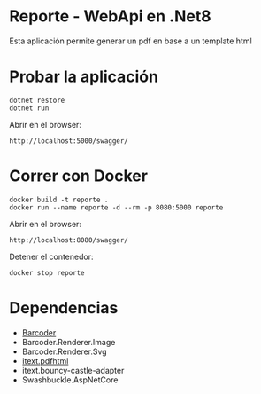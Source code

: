# Reporte - WebApi en .Net8

Esta aplicación permite generar un pdf en base a un template html

# Probar la aplicación

    dotnet restore
    dotnet run

Abrir en el browser:

    http://localhost:5000/swagger/

# Correr con Docker

    docker build -t reporte .
    docker run --name reporte -d --rm -p 8080:5000 reporte

Abrir en el browser:

    http://localhost:8080/swagger/

Detener el contenedor:

    docker stop reporte

# Dependencias

- [Barcoder](https://github.com/huysentruitw/barcoder)
- Barcoder.Renderer.Image
- Barcoder.Renderer.Svg
- [itext.pdfhtml](https://kb.itextpdf.com/itext/chapter-1-hello-html-to-pdf)
- itext.bouncy-castle-adapter
- Swashbuckle.AspNetCore

